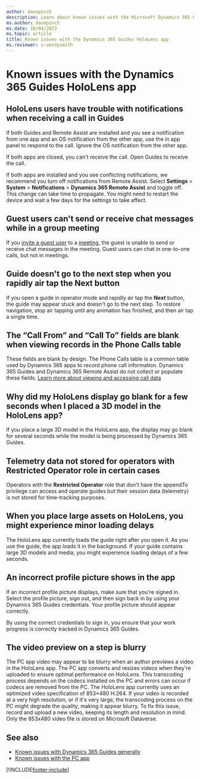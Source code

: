```yaml
---
author: davepinch
description: Learn about known issues with the Microsoft Dynamics 365 Guides HoloLens app.
ms.author: davepinch
ms.date: 10/04/2023
ms.topic: article
title: Known issues with the Dynamics 365 Guides HoloLens app
ms.reviewer: v-wendysmith
---
```


# Known issues with the Dynamics 365 Guides HoloLens app

## HoloLens users have trouble with notifications when receiving a call in Guides

If both Guides and Remote Assist are installed and you see a notification from one app and an OS notification from the other app, use the in app panel to respond to the call. Ignore the OS notification from the other app.

If both apps are closed, you can't receive the call. Open Guides to receive the call.

If both apps are installed and you see conflicting notifications, we recommend you turn off notifications from Remote Assist. Select **Settings** > **System** > **Notifications** > **Dynamics 365 Remote Assist** and toggle off. This change can take time to propagate. You might need to restart the device and wait a few days for the settings to take affect.

## Guest users can't send or receive chat messages while in a group meeting

If you [invite a guest user](admin-add-guest-user.md) to a [meeting](calling-meetings.md), the guest is unable to send or receive chat messages in the meeting. Guest users can chat in one-to-one calls, but not in meetings.

## Guide doesn't go to the next step when you rapidly air tap the Next button

If you open a guide in operator mode and rapidly air tap the **Next** button, the guide may appear stuck and doesn't go to the next step. To restore navigation, stop air tapping until any animation has finished, and then air tap a single time.

## The “Call From” and “Call To” fields are blank when viewing records in the Phone Calls table

These fields are blank by design. The Phone Calls table is a common table used by Dynamics 365 apps to record phone call information. Dynamics 365 Guides and Dynamics 365 Remote Assist do not collect or populate these fields. [Learn more about viewing and accessing call data](call-logging.md)

## Why did my HoloLens display go blank for a few seconds when I placed a 3D model in the HoloLens app?

If you place a large 3D model in the HoloLens app, the display may go blank for several seconds while the model is being processed by Dynamics 365 Guides.

## Telemetry data not stored for operators with **Restricted Operator** role in certain cases

Operators with the **Restricted Operator** role that don't have the appendTo privilege can access and operate guides but their session data (telemetry) is not stored for time-tracking purposes.

## When you place large assets on HoloLens, you might experience minor loading delays

The HoloLens app currently loads the guide right after you open it. As you use the guide, the app loads it in the background. If your guide contains large 3D models and media, you might experience loading delays of a few seconds.

## An incorrect profile picture shows in the app 

If an incorrect profile picture displays, make sure that you're signed in. Select the profile picture, sign out, and then sign back in by using your Dynamics 365 Guides credentials. Your profile picture should appear correctly.

By using the correct credentials to sign in, you ensure that your work progress is correctly tracked in Dynamics 365 Guides.

## The video preview on a step is blurry

The PC app video may appear to be blurry when an author previews a video in the HoloLens app. The PC app converts and resizes videos when they're uploaded to ensure optimal performance on HoloLens. This transcoding process depends on the codecs installed on the PC and errors can occur if codecs are removed from the PC. The  HoloLens app currently uses an optimized video specification of 853×480 H.264. If your video is recorded at a very high resolution, or if it's very large, the transcoding process on the PC might degrade the quality, making it appear blurry. To fix this issue, record and upload a new video, keeping its length and resolution in mind. Only the 853x480 video file is stored on Microsoft Dataverse.

## See also

- [Known issues with Dynamics 365 Guides generally](known-issues.md)
- [Known issues with the PC app](known-issues-pc-app.md)

[!INCLUDE[footer-include](../includes/footer-banner.md)]
